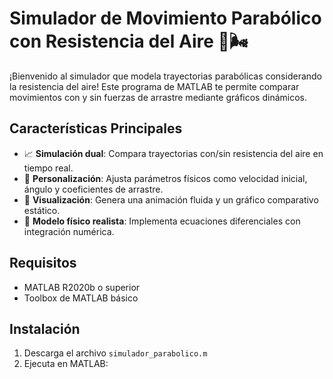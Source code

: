 # Simulador de Movimiento Parabólico con Resistencia del Aire 🚀🌬️

¡Bienvenido al simulador que modela trayectorias parabólicas considerando la resistencia del aire! Este programa de MATLAB te permite comparar movimientos con y sin fuerzas de arrastre mediante gráficos dinámicos.

## Características Principales
- 📈 **Simulación dual**: Compara trayectorias con/sin resistencia del aire en tiempo real.
- 🎯 **Personalización**: Ajusta parámetros físicos como velocidad inicial, ángulo y coeficientes de arrastre.
- 🎥 **Visualización**: Genera una animación fluida y un gráfico comparativo estático.
- 📐 **Modelo físico realista**: Implementa ecuaciones diferenciales con integración numérica.

## Requisitos
- MATLAB R2020b o superior
- Toolbox de MATLAB básico

## Instalación
1. Descarga el archivo `simulador_parabolico.m`
2. Ejecuta en MATLAB:
